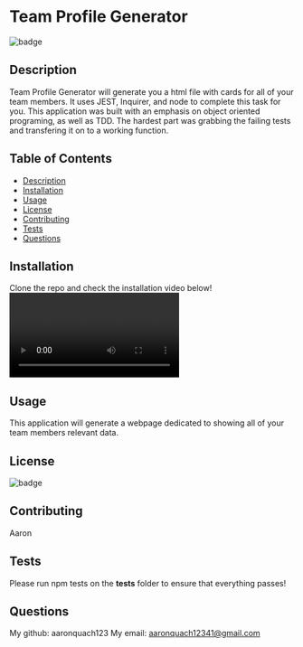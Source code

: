 
  # Team Profile Generator
  ![badge](https://img.shields.io/badge/license-Open-blue)

  ## Description 
  Team Profile Generator will generate you a html file with cards for all of your team members. It uses JEST, Inquirer, and node to complete this task for you. This application was built with an emphasis on object oriented programing, as well as TDD. The hardest part was grabbing the failing tests and transfering it on to a working function. 

  ## Table of Contents 
  - [Description](#description)
  - [Installation](#installation)
  - [Usage](#usage)
  - [License](#license)
  - [Contributing](#contributing)
  - [Tests](#tests)
  - [Questions](#questions)

  ## Installation
  Clone the repo and check the installation video below!
  ![Installation video](./tutorial.mp4 "Title")

  ## Usage
  This application will generate a webpage dedicated to showing all of your team members relevant data.

  ## License
  ![badge](https://img.shields.io/badge/license-Open-blue)

  ## Contributing
  Aaron

  ## Tests
  Please run npm tests on the __tests__ folder to ensure that everything passes!

  ## Questions
  My github: aaronquach123
  My email: aaronquach12341@gmail.com
